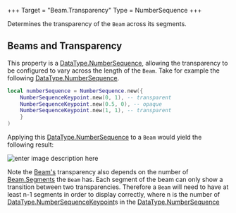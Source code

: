 +++
Target = "Beam.Transparency"
Type = NumberSequence
+++

Determines the transparency of the `Beam` across its segments.## Beams and TransparencyThis property is a [DataType.NumberSequence](https://developer.roblox.com/search#stq=NumberSequence), allowing the transparency to be configured to vary across the length of the `Beam`. Take for example the following [DataType.NumberSequence](https://developer.roblox.com/search#stq=NumberSequence).```lualocal numberSequence = NumberSequence.new({	NumberSequenceKeypoint.new(0, 1), -- transparent	NumberSequenceKeypoint.new(0.5, 0), -- opaque	NumberSequenceKeypoint.new(1, 1), -- transparent	})```Applying this [DataType.NumberSequence](https://developer.roblox.com/search#stq=NumberSequence) to a `Beam` would yield the following result:![enter image description here][1]Note the [Beam's](https://developer.roblox.com/api-reference/class/Beam) transparency also depends on the number of [Beam.Segments](https://developer.roblox.com/api-reference/property/Beam/Segments) the `Beam` has. Each segment of the beam can only show a transition between two transparencies. Therefore a `Beam` will need to have at least n-1 segments in order to display correctly, where n is the number of [DataType.NumberSequenceKeypoint](https://developer.roblox.com/search#stq=NumberSequenceKeypoint)s in the [DataType.NumberSequence](https://developer.roblox.com/search#stq=NumberSequence)[1]: https://developer.roblox.com/assets/bltb919bbb4d83c7ba8/BeamTransparency.png